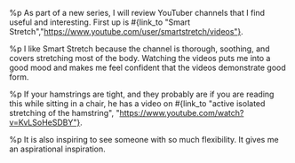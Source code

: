 %p
  As part of a new series, I will review YouTuber channels that I find
  useful and interesting. First up is
  #{link_to "Smart Stretch","https://www.youtube.com/user/smartstretch/videos"}.

%p
  I like Smart Stretch because the channel is thorough, soothing, and
  covers stretching most of the body. Watching the videos puts me into a
  good mood and makes me feel confident that the videos demonstrate good
  form.

%p
  If your hamstrings are tight, and they probably are if you are reading
  this while sitting in a chair, he has a video on
  #{link_to "active isolated stretching of the hamstring", "https://www.youtube.com/watch?v=KvLSoHeSDBY"}.

%p
  It is also inspiring to see someone with so much flexibility. It gives
  me an aspirational inspiration.
